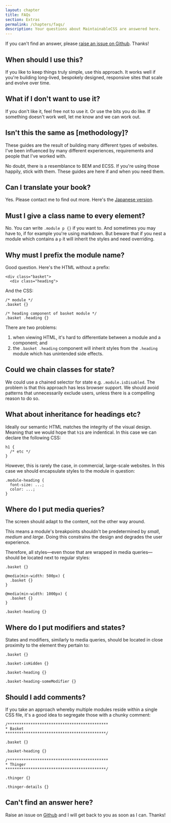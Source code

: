 ```yaml
---
layout: chapter
title: FAQs
section: Extras
permalink: /chapters/faqs/
description: Your questions about MaintainableCSS are answered here.
---
```


If you can't find an answer, please [raise an issue on Github](https://github.com/adamsilver/maintainablecss.com/issues/new). Thanks!

## When should I use this?

If you like to keep things truly simple, use this approach. It works well if you're building long-lived, bespokely designed, responsive sites that scale and evolve over time.

## What if I don't want to use it?

If you don't like it, feel free not to use it. Or use the bits you do like. If something doesn't work well, let me know and we can work out.

## Isn't this the same as [methodology]?

These guides are the result of building many different types of websites. I've been influenced by many different experiences, requirements and people that I've worked with.

No doubt, there is a resemblance to BEM and ECSS. If you're using those happily, stick with them. These guides are here if and when you need them.

## Can I translate your book?

Yes. Please contact me to find out more. Here's the [Japanese version](http://coliss.com/articles/build-websites/operation/css/maintainable-css-by-adam.html).

## Must I give a class name to every element?

No. You can write `.module p {}` if you want to. And sometimes you may have to, if for example you're using markdown. But beware that if you nest a module which contains a `p` it will inherit the styles and need overriding.

## Why must I prefix the module name?

Good question. Here's the HTML without a prefix:

	<div class="basket">
	  <div class="heading">

And the CSS:

	/* module */
	.basket {}

	/* heading component of basket module */
	.basket .heading {}

There are two problems:

1. when viewing HTML, it's hard to differentiate between a module and a component; and
2. the `.basket .heading` component will inherit styles from the `.heading` module which has unintended side effects.

## Could we chain classes for state?

We could use a chained selector for state e.g. `.module.isDisabled`. The problem is that this approach has less browser support. We should avoid patterns that unnecessarily exclude users, unless there is a compelling reason to do so.

## What about inheritance for headings etc?

Ideally our semantic HTML matches the integrity of the visual design. Meaning that we would hope that `h1`s are indentical. In this case we can declare the following CSS:

	h1 {
      /* etc */
	}

However, this is rarely the case, in commercial, large-scale websites. In this case we should encapsulate styles to the module in question:

	.module-heading {
	  font-size: ...;
	  color: ...;
	}

## Where do I put media queries?

The screen should adapt to the content, not the other way around.

This means a module's breakpoints shouldn't be predetermined by *small*, *medium* and *large*. Doing this constrains the design and degrades the user experience.

Therefore, all styles&mdash;even those that are wrapped in media queries&mdash;should be located next to regular styles:

	.basket {}

	@media(min-width: 500px) {
      .basket {}
	}

	@media(min-width: 1000px) {
	  .basket {}
	}

	.basket-heading {}

## Where do I put modifiers and states?

States and modifiers, similarly to media queries, should be located in close proximity to the element they pertain to:

	.basket {}

	.basket-isHidden {}

	.basket-heading {}

	.basket-heading-someModifier {}

## Should I add comments?

If you take an approach whereby multiple modules reside within a single CSS file, it's a good idea to segregate those with a chunky comment:

	/********************************************
	* Basket
	********************************************/

	.basket {}

	.basket-heading {}

	/********************************************
	* Thinger
	********************************************/

	.thinger {}

	.thinger-details {}

## Can't find an answer here?

Raise an issue on [Github](https://github.com/adamsilver/maintainablecss.com/issues/new) and I will get back to you as soon as I can. Thanks!
